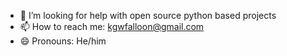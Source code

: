 - 🤔 I’m looking for help with open source python based projects 
- 📫 How to reach me: kgwfalloon@gmail.com
- 😄 Pronouns: He/him

<!--
**KierranFalloon/KierranFalloon** is a ✨ _special_ ✨ repository because its `README.md` (this file) appears on your GitHub profile.

